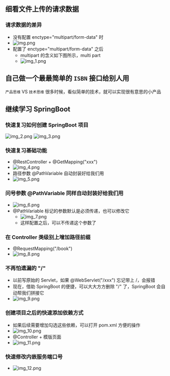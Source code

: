 ## 细看文件上传的请求数据
### 请求数据的差异
- 没有配置 enctype="multipart/form-data" 时
- ![img.png](img.png)
- 配置了 enctype="multipart/form-data" 之后
  - multipart 的含义如下图所示，multi part
  - ![img_1.png](img_1.png)
## 自己做一个最最简单的 `ISBN` 接口给别人用
`产品思维` VS `技术思维`
很多时候，看似简单的技术，就可以实现很有意思的小产品
## 继续学习 SpringBoot
### 快速复习如何创建 SpringBoot 项目
![img_2.png](img_2.png)
![img_3.png](img_3.png)
### 快速复习基础功能
- @RestController + @GetMapping("xxx")
- ![img_4.png](img_4.png)
- 路径参数 @PathVariable 自动封装好给我们用
- ![img_5.png](img_5.png)
### 问号参数 @PathVariable 同样自动封装好给我们用
- ![img_6.png](img_6.png)
- @PathVariable 标记的参数默认是必须传递，也可以修改它
  - ![img_7.png](img_7.png)
  - 这样配置之后，可以不传递这个参数了
### 在 Controller 类级别上增加路径前缀
- @RequestMapping("/book")
- ![img_8.png](img_8.png)
### 不再怕遗漏的 "/"
- 以前写原始的 Servlet，如果 @WebServlet("/xxx") 忘记带上 /，会报错
- 现在，借助 SpringBoot 的便捷，可以大大方方删除 "/" 了，SpringBoot 会自动帮我们拼接它
- ![img_9.png](img_9.png)
### 创建项目之后的快速添加依赖方式
- 如果后续需要增加勾选这些依赖，可以打开 pom.xml 方便的操作
- ![img_10.png](img_10.png)
- @Controller + 模版页面
- ![img_11.png](img_11.png)
### 快速修改内嵌服务端口号
- ![img_12.png](img_12.png)